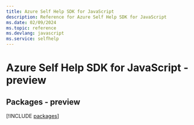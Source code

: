 ```yaml
---
title: Azure Self Help SDK for JavaScript
description: Reference for Azure Self Help SDK for JavaScript
ms.date: 02/09/2024
ms.topic: reference
ms.devlang: javascript
ms.service: selfhelp
---
```

# Azure Self Help SDK for JavaScript - preview
## Packages - preview
[!INCLUDE [packages](self-help-index.md)]